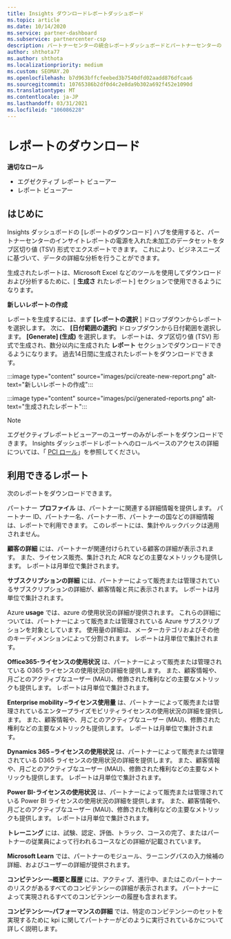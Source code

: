 ```yaml
---
title: Insights ダウンロードレポートダッシュボード
ms.topic: article
ms.date: 10/14/2020
ms.service: partner-dashboard
ms.subservice: partnercenter-csp
description: パートナーセンターの統合レポートダッシュボードとパートナーセンターの Insights レポートからデータをダウンロードしてエクスポートする方法について説明します。
author: shthota77
ms.author: shthota
ms.localizationpriority: medium
ms.custom: SEOMAY.20
ms.openlocfilehash: b7d963bffcfeebed3b7540dfd02aadd876dfcaa6
ms.sourcegitcommit: 10765386b2df0d4c2e8da9b302a692f452e1090d
ms.translationtype: MT
ms.contentlocale: ja-JP
ms.lasthandoff: 03/31/2021
ms.locfileid: "106086228"
---
```

# <a name="download-reports"></a>レポートのダウンロード

**適切なロール**

- エグゼクティブ レポート ビューアー
- レポート ビューアー

## <a name="introduction"></a>はじめに

Insights ダッシュボードの [レポートのダウンロード] ハブを使用すると、パートナーセンターのインサイトレポートの電源を入れた未加工のデータセットをタブ区切り値 (TSV) 形式でエクスポートできます。 これにより、ビジネスニーズに基づいて、データの詳細な分析を行うことができます。

生成されたレポートは、Microsoft Excel などのツールを使用してダウンロードおよび分析するために、[ **生成さ** れたレポート] セクションで使用できるようになります。

**新しいレポートの作成**

レポートを生成するには、まず **[レポートの選択** ] ドロップダウンからレポートを選択します。 次に、 **[日付範囲の選択]** ドロップダウンから日付範囲を選択します。 **[Generate] \(生成)** を選択します。 レポートは、タブ区切り値 (TSV) 形式で生成され、数分以内に生成された **レポート** セクションでダウンロードできるようになります。 過去14日間に生成されたレポートをダウンロードできます。

:::image type="content" source="images/pci/create-new-report.png" alt-text="新しいレポートの作成":::

:::image type="content" source="images/pci/generated-reports.png" alt-text="生成されたレポート":::

>[!NOTE] 
>エグゼクティブレポートビューアーのユーザーのみがレポートをダウンロードできます。 Insights ダッシュボードレポートへのロールベースのアクセスの詳細については、「 [PCI ロール](pci-roles.md)」を参照してください。 

## <a name="available-reports"></a>利用できるレポート

次のレポートをダウンロードできます。

パートナー **プロファイル** は、パートナーに関連する詳細情報を提供します。 パートナー ID、パートナー名、パートナー市、パートナーの国などの詳細情報は、レポートで利用できます。 このレポートには、集計やルックバックは適用されません。

**顧客の詳細** には、パートナーが関連付けられている顧客の詳細が表示されます。 また、ライセンス販売、集計された ACR などの主要なメトリックも提供します。 レポートは月単位で集計されます。

**サブスクリプションの詳細** には、パートナーによって販売または管理されているサブスクリプションの詳細が、顧客情報と共に表示されます。 レポートは月単位で集計されます。

Azure **usage** では、azure の使用状況の詳細が提供されます。 これらの詳細については、パートナーによって販売または管理されている Azure サブスクリプションを対象としています。 使用量の詳細は、メーターカテゴリおよびその他のキーディメンションによって分割されます。 レポートは月単位で集計されます。

**Office365-ライセンスの使用状況** は、パートナーによって販売または管理されている O365 ライセンスの使用状況の詳細を提供します。 また、顧客情報や、月ごとのアクティブなユーザー (MAU)、修飾された権利などの主要なメトリックも提供します。 レポートは月単位で集計されます。

**Enterprise mobility –ライセンス使用量**  は、パートナーによって販売または管理されているエンタープライズモビリティライセンスの使用状況の詳細を提供します。 また、顧客情報や、月ごとのアクティブなユーザー (MAU)、修飾された権利などの主要なメトリックも提供します。 レポートは月単位で集計されます。

**Dynamics 365 –ライセンスの使用状況** は、パートナーによって販売または管理されている D365 ライセンスの使用状況の詳細を提供します。 また、顧客情報や、月ごとのアクティブなユーザー (MAU)、修飾された権利などの主要なメトリックも提供します。 レポートは月単位で集計されます。

**Power BI-ライセンスの使用状況** は、パートナーによって販売または管理されている Power BI ライセンスの使用状況の詳細を提供します。 また、顧客情報や、月ごとのアクティブなユーザー (MAU)、修飾された権利などの主要なメトリックも提供します。 レポートは月単位で集計されます。

**トレーニング** には、試験、認定、評価、トラック、コースの完了、またはパートナーの従業員によって行われるコースなどの詳細が記載されています。

**Microsoft Learn** では、パートナーのモジュール、ラーニングパスの入力候補の詳細、およびユーザーの詳細が提供されます。

**コンピテンシー–概要と履歴** には、アクティブ、進行中、またはこのパートナーのリスクがあるすべてのコンピテンシーの詳細が表示されます。 パートナーによって実現されるすべてのコンピテンシーの履歴も含まれます。

**コンピテンシー–パフォーマンスの詳細** では、特定のコンピテンシーのセットを実現するために kpi に関してパートナーがどのように実行されているかについて詳しく説明します。

